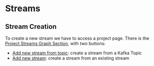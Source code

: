 # Streams

## Stream Creation

To create a new stream we have to access a project page. There is the [Project Streams Graph Section](project_details.md#project-streams-graph),
with two buttons:

* [Add new stream from topic](create_stream_from_topic.md): create a stream from a Kafka Topic
* [Add new stream](create_stream_from_stream.md): create a stream from an existing stream
